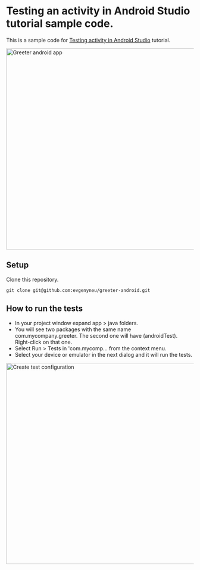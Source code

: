 # Testing an activity in Android Studio tutorial sample code.

This is a sample code for [Testing activity in Android Studio](http://evgenii.com/blog/testing-activity-in-android-studio-tutorial-part-1/) tutorial.

<img src='https://raw.githubusercontent.com/evgenyneu/greeter-android/master/graphics/0100_finished_app_screen.png' alt='Greeter android app' width='540'>

## Setup

Clone this repository.

```
git clone git@github.com:evgenyneu/greeter-android.git
```

## How to run the tests

* In your project window expand app > java folders.
* You will see two packages with the same name com.mycompany.greeter. The second one will have (androidTest). Right-click on that one.
* Select Run > Tests in 'com.mycomp... from the context menu.
* Select your device or emulator in the next dialog and it will run the tests.

<img src='https://raw.githubusercontent.com/evgenyneu/greeter-android/master/graphics/0200_create_test_configuration_in_android_studio.png' alt='Create test configuration' width='540'>

